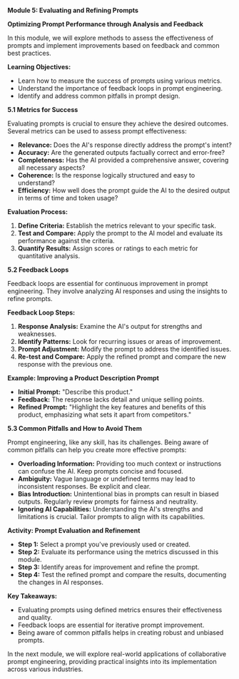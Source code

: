 **Module 5: Evaluating and Refining Prompts**

**Optimizing Prompt Performance through Analysis and Feedback**

In this module, we will explore methods to assess the effectiveness of prompts and implement improvements based on feedback and common best practices.

**Learning Objectives:**
- Learn how to measure the success of prompts using various metrics.
- Understand the importance of feedback loops in prompt engineering.
- Identify and address common pitfalls in prompt design.

**5.1 Metrics for Success**

Evaluating prompts is crucial to ensure they achieve the desired outcomes. Several metrics can be used to assess prompt effectiveness:
- **Relevance:** Does the AI's response directly address the prompt's intent?
- **Accuracy:** Are the generated outputs factually correct and error-free?
- **Completeness:** Has the AI provided a comprehensive answer, covering all necessary aspects?
- **Coherence:** Is the response logically structured and easy to understand?
- **Efficiency:** How well does the prompt guide the AI to the desired output in terms of time and token usage?

**Evaluation Process:**
1. **Define Criteria:** Establish the metrics relevant to your specific task.
2. **Test and Compare:** Apply the prompt to the AI model and evaluate its performance against the criteria.
3. **Quantify Results:** Assign scores or ratings to each metric for quantitative analysis.

**5.2 Feedback Loops**

Feedback loops are essential for continuous improvement in prompt engineering. They involve analyzing AI responses and using the insights to refine prompts.

**Feedback Loop Steps:**
1. **Response Analysis:** Examine the AI's output for strengths and weaknesses.
2. **Identify Patterns:** Look for recurring issues or areas of improvement.
3. **Prompt Adjustment:** Modify the prompt to address the identified issues.
4. **Re-test and Compare:** Apply the refined prompt and compare the new response with the previous one.

**Example: Improving a Product Description Prompt**
- **Initial Prompt:** "Describe this product."
- **Feedback:** The response lacks detail and unique selling points.
- **Refined Prompt:** "Highlight the key features and benefits of this product, emphasizing what sets it apart from competitors."

**5.3 Common Pitfalls and How to Avoid Them**

Prompt engineering, like any skill, has its challenges. Being aware of common pitfalls can help you create more effective prompts:
- **Overloading Information:** Providing too much context or instructions can confuse the AI. Keep prompts concise and focused.
- **Ambiguity:** Vague language or undefined terms may lead to inconsistent responses. Be explicit and clear.
- **Bias Introduction:** Unintentional bias in prompts can result in biased outputs. Regularly review prompts for fairness and neutrality.
- **Ignoring AI Capabilities:** Understanding the AI's strengths and limitations is crucial. Tailor prompts to align with its capabilities.

**Activity: Prompt Evaluation and Refinement**
- **Step 1:** Select a prompt you've previously used or created.
- **Step 2:** Evaluate its performance using the metrics discussed in this module.
- **Step 3:** Identify areas for improvement and refine the prompt.
- **Step 4:** Test the refined prompt and compare the results, documenting the changes in AI responses.

**Key Takeaways:**
- Evaluating prompts using defined metrics ensures their effectiveness and quality.
- Feedback loops are essential for iterative prompt improvement.
- Being aware of common pitfalls helps in creating robust and unbiased prompts.

In the next module, we will explore real-world applications of collaborative prompt engineering, providing practical insights into its implementation across various industries.
